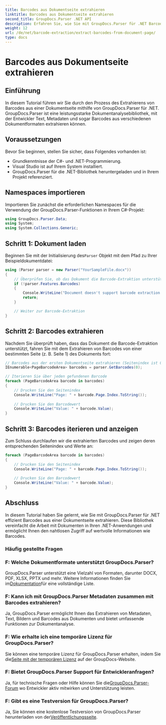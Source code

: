 ```yaml
---
title: Barcodes aus Dokumentseite extrahieren
linktitle: Barcodes aus Dokumentseite extrahieren
second_title: GroupDocs.Parser .NET API
description: Erfahren Sie, wie Sie mit GroupDocs.Parser für .NET Barcodes aus Dokumentseiten extrahieren. Dieses Tutorial bietet eine Schritt-für-Schritt-Anleitung zur Barcode-Extraktion.
weight: 12
url: /de/net/barcode-extraction/extract-barcodes-from-document-page/
type: docs
---
```

# Barcodes aus Dokumentseite extrahieren

## Einführung
In diesem Tutorial führen wir Sie durch den Prozess des Extrahierens von Barcodes aus einer Dokumentseite mithilfe von GroupDocs.Parser für .NET. GroupDocs.Parser ist eine leistungsstarke Dokumentanalysebibliothek, mit der Entwickler Text, Metadaten und sogar Barcodes aus verschiedenen Dokumentformaten extrahieren können.
## Voraussetzungen

Bevor Sie beginnen, stellen Sie sicher, dass Folgendes vorhanden ist:
- Grundkenntnisse der C#- und .NET-Programmierung.
- Visual Studio ist auf Ihrem System installiert.
- GroupDocs.Parser für die .NET-Bibliothek heruntergeladen und in Ihrem Projekt referenziert.
## Namespaces importieren
Importieren Sie zunächst die erforderlichen Namespaces für die Verwendung der GroupDocs.Parser-Funktionen in Ihrem C#-Projekt:

```csharp
using GroupDocs.Parser.Data;
using System;
using System.Collections.Generic;
```
## Schritt 1: Dokument laden

 Beginnen Sie mit der Initialisierung des`Parser` Objekt mit dem Pfad zu Ihrer Beispieldokumentdatei:

```csharp
using (Parser parser = new Parser("YourSampleFile.docx"))
{
    // Überprüfen Sie, ob das Dokument die Barcode-Extraktion unterstützt
    if (!parser.Features.Barcodes)
    {
        Console.WriteLine("Document doesn't support barcode extraction.");
        return;
    }

    // Weiter zur Barcode-Extraktion
}
```
## Schritt 2: Barcodes extrahieren

Nachdem Sie überprüft haben, dass das Dokument die Barcode-Extraktion unterstützt, fahren Sie mit dem Extrahieren von Barcodes von einer bestimmten Seite (z. B. Seite 1) des Dokuments fort:

```csharp
// Barcodes aus der ersten Dokumentseite extrahieren (Seitenindex ist 0-basiert)
IEnumerable<PageBarcodeArea> barcodes = parser.GetBarcodes(0);

// Iterieren Sie über jeden gefundenen Barcode
foreach (PageBarcodeArea barcode in barcodes)
{
    // Drucken Sie den Seitenindex
    Console.WriteLine("Page: " + barcode.Page.Index.ToString());
    
    // Drucken Sie den Barcodewert
    Console.WriteLine("Value: " + barcode.Value);
}
```
## Schritt 3: Barcodes iterieren und anzeigen

Zum Schluss durchlaufen wir die extrahierten Barcodes und zeigen deren entsprechenden Seitenindex und Werte an:

```csharp
foreach (PageBarcodeArea barcode in barcodes)
{
    // Drucken Sie den Seitenindex
    Console.WriteLine("Page: " + barcode.Page.Index.ToString());
    
    // Drucken Sie den Barcodewert
    Console.WriteLine("Value: " + barcode.Value);
}
```
## Abschluss

In diesem Tutorial haben Sie gelernt, wie Sie mit GroupDocs.Parser für .NET effizient Barcodes aus einer Dokumentseite extrahieren. Diese Bibliothek vereinfacht die Arbeit mit Dokumenten in Ihren .NET-Anwendungen und ermöglicht Ihnen den nahtlosen Zugriff auf wertvolle Informationen wie Barcodes.

### Häufig gestellte Fragen

### F: Welche Dokumentformate unterstützt GroupDocs.Parser?
 GroupDocs.Parser unterstützt eine Vielzahl von Formaten, darunter DOCX, PDF, XLSX, PPTX und mehr. Weitere Informationen finden Sie im[Dokumentation](https://tutorials.groupdocs.com/parser/net/)für eine vollständige Liste.

### F: Kann ich mit GroupDocs.Parser Metadaten zusammen mit Barcodes extrahieren?
Ja, GroupDocs.Parser ermöglicht Ihnen das Extrahieren von Metadaten, Text, Bildern und Barcodes aus Dokumenten und bietet umfassende Funktionen zur Dokumentanalyse.

### F: Wie erhalte ich eine temporäre Lizenz für GroupDocs.Parser?
 Sie können eine temporäre Lizenz für GroupDocs.Parser erhalten, indem Sie die[Seite mit der temporären Lizenz](https://purchase.groupdocs.com/temporary-license/) auf der GroupDocs-Website.

### F: Bietet GroupDocs.Parser Support für Entwickleranfragen?
 Ja, für technische Fragen oder Hilfe können Sie die[GroupDocs.Parser-Forum](https://forum.groupdocs.com/c/parser/17) wo Entwickler aktiv mitwirken und Unterstützung leisten.

### F: Gibt es eine Testversion für GroupDocs.Parser?
 Ja, Sie können eine kostenlose Testversion von GroupDocs.Parser herunterladen von der[Veröffentlichungsseite](https://releases.groupdocs.com/).